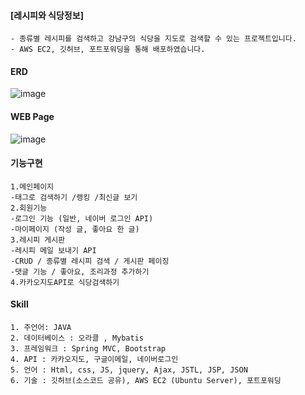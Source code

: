 #### [레시피와 식당정보]
```
- 종류별 레시피를 검색하고 강남구의 식당을 지도로 검색할 수 있는 프로젝트입니다. 
- AWS EC2, 깃허브, 포트포워딩을 통해 배포하였습니다.
```
#### ERD
![image](https://github.com/user-attachments/assets/32a82f50-c5a1-43fa-80b9-f3264b27cfad)
#### WEB Page
![image](https://github.com/user-attachments/assets/a3d5ffbd-1f8f-4db5-a6fe-205ae4723c5b)

#### 기능구현
```
1.메인페이지 
-태그로 검색하기 /랭킹 /최신글 보기 
2.회원기능 
-로그인 기능 (일반, 네이버 로그인 API) 
-마이페이지 (작성 글, 좋아요 한 글) 
3.레시피 게시판  
-레시피 메일 보내기 API 
-CRUD / 종류별 레시피 검색 / 게시판 페이징  
-댓글 기능 / 좋아요, 조리과정 추가하기 
4.카카오지도API로 식당검색하기 
```

#### Skill
```
1. 주언어: JAVA
2. 데이터베이스 : 오라클 , Mybatis
3. 프레임워크 : Spring MVC, Bootstrap 
4. API : 카카오지도, 구글이메일, 네이버로그인
5. 언어 : Html, css, JS, jquery, Ajax, JSTL, JSP, JSON
6. 기술 : 깃허브(소스코드 공유), AWS EC2 (Ubuntu Server), 포트포워딩
```
